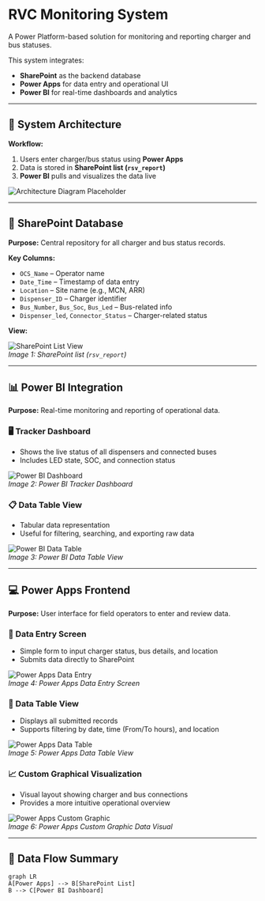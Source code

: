 # RVC Monitoring System

A Power Platform-based solution for monitoring and reporting charger and bus statuses.

This system integrates:

- **SharePoint** as the backend database
- **Power Apps** for data entry and operational UI
- **Power BI** for real-time dashboards and analytics

---

## 📌 System Architecture

**Workflow:**

1. Users enter charger/bus status using **Power Apps**
2. Data is stored in **SharePoint list (`rsv_report`)**
3. **Power BI** pulls and visualizes the data live

![Architecture Diagram Placeholder](images/architecture.png)

---

## 📁 SharePoint Database

**Purpose:** Central repository for all charger and bus status records.

**Key Columns:**
- `OCS_Name` – Operator name  
- `Date_Time` – Timestamp of data entry  
- `Location` – Site name (e.g., MCN, ARR)  
- `Dispenser_ID` – Charger identifier  
- `Bus_Number`, `Bus_Soc`, `Bus_Led` – Bus-related info  
- `Dispenser_led`, `Connector_Status` – Charger-related status  

**View:**

![SharePoint List View](images/image1.png)  
*Image 1: SharePoint list (`rsv_report`)*

---

## 📊 Power BI Integration

**Purpose:** Real-time monitoring and reporting of operational data.

### 🖥️ Tracker Dashboard

- Shows the live status of all dispensers and connected buses
- Includes LED state, SOC, and connection status

![Power BI Dashboard](images/image2.png)  
*Image 2: Power BI Tracker Dashboard*

### 📋 Data Table View

- Tabular data representation
- Useful for filtering, searching, and exporting raw data

![Power BI Data Table](images/image3.png)  
*Image 3: Power BI Data Table View*

---

## 💻 Power Apps Frontend

**Purpose:** User interface for field operators to enter and review data.

### 📝 Data Entry Screen

- Simple form to input charger status, bus details, and location
- Submits data directly to SharePoint

![Power Apps Data Entry](images/image4.png)  
*Image 4: Power Apps Data Entry Screen*

### 📑 Data Table View

- Displays all submitted records
- Supports filtering by date, time (From/To hours), and location

![Power Apps Data Table](images/image5.png)  
*Image 5: Power Apps Data Table View*

### 📈 Custom Graphical Visualization

- Visual layout showing charger and bus connections
- Provides a more intuitive operational overview

![Power Apps Custom Graphic](images/image6.png)  
*Image 6: Power Apps Custom Graphic Data Visual*

---

## 🔁 Data Flow Summary

```mermaid
graph LR
A[Power Apps] --> B[SharePoint List]
B --> C[Power BI Dashboard]
